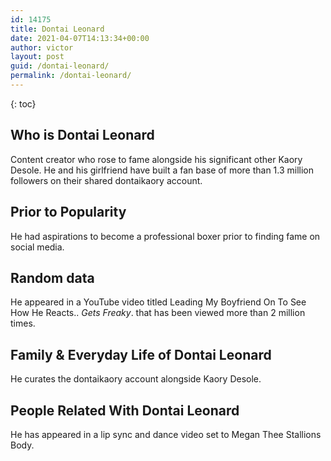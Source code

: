 ```yaml
---
id: 14175
title: Dontai Leonard
date: 2021-04-07T14:13:34+00:00
author: victor
layout: post
guid: /dontai-leonard/
permalink: /dontai-leonard/
---
```



{: toc}


## Who is Dontai Leonard



Content creator who rose to fame alongside his significant other Kaory Desole. He and his girlfriend have built a fan base of more than 1.3 million followers on their shared dontaikaory account.

                
                
                
## Prior to Popularity



He had aspirations to become a professional boxer prior to finding fame on social media.

                
                
                
## Random data



He appeared in a YouTube video titled Leading My Boyfriend On To See How He Reacts.. *Gets Freaky*. that has been viewed more than 2 million times. 

                
                
                
## Family & Everyday Life of Dontai Leonard



He curates the dontaikaory account alongside Kaory Desole.

                
                
                
## People Related With Dontai Leonard



He has appeared in a lip sync and dance video set to Megan Thee Stallions Body. 

                
              
            
          
          
          
